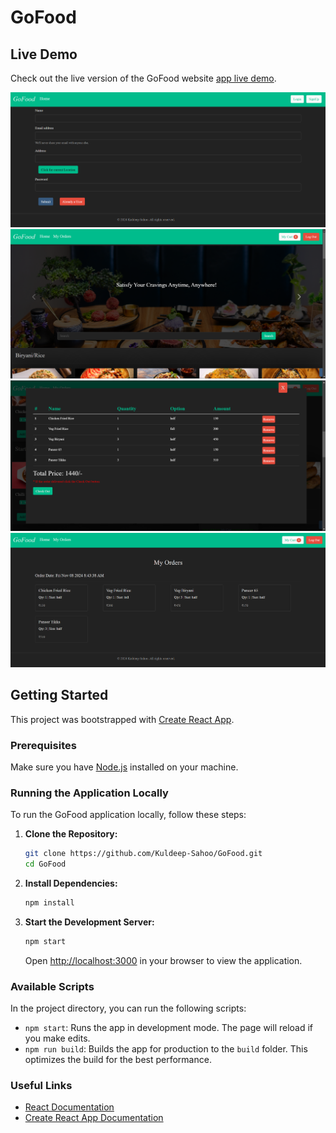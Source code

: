 # GoFood
## Live Demo
Check out the live version of the GoFood website [app live demo](https://gofood-kuldeep.onrender.com/).

![login page](/screen1.png)
![my chats](/screen2.png)
![my chat + chat box](/screen3.png)
![search drawer](/screen4.png)

## Getting Started

This project was bootstrapped with [Create React App](https://github.com/facebook/create-react-app).

### Prerequisites
Make sure you have [Node.js](https://nodejs.org/) installed on your machine.

### Running the Application Locally

To run the GoFood application locally, follow these steps:

1. **Clone the Repository:**
   ```bash
   git clone https://github.com/Kuldeep-Sahoo/GoFood.git
   cd GoFood
   ```

2. **Install Dependencies:**
   ```bash
   npm install
   ```

3. **Start the Development Server:**
   ```bash
   npm start
   ```
   Open [http://localhost:3000](http://localhost:3000) in your browser to view the application.

### Available Scripts
In the project directory, you can run the following scripts:

- `npm start`: Runs the app in development mode. The page will reload if you make edits.
- `npm run build`: Builds the app for production to the `build` folder. This optimizes the build for the best performance.

### Useful Links
- [React Documentation](https://reactjs.org/docs/getting-started.html)
- [Create React App Documentation](https://create-react-app.dev/docs/getting-started)
